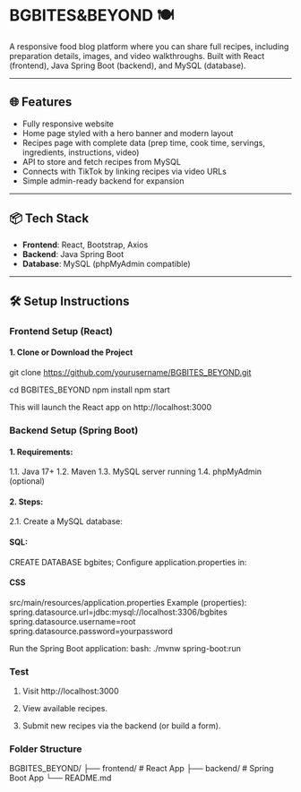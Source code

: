 # BGBITES&BEYOND 🍽️

A responsive food blog platform where you can share full recipes, including preparation details, images, and video walkthroughs. Built with React (frontend), Java Spring Boot (backend), and MySQL (database).

---

## 🌐 Features

- Fully responsive website
- Home page styled with a hero banner and modern layout
- Recipes page with complete data (prep time, cook time, servings, ingredients, instructions, video)
- API to store and fetch recipes from MySQL
- Connects with TikTok by linking recipes via video URLs
- Simple admin-ready backend for expansion

---

## 📦 Tech Stack

- **Frontend**: React, Bootstrap, Axios
- **Backend**: Java Spring Boot
- **Database**: MySQL (phpMyAdmin compatible)

---

## 🛠️ Setup Instructions

### Frontend Setup (React)

#### 1. Clone or Download the Project

git clone https://github.com/yourusername/BGBITES_BEYOND.git

cd BGBITES_BEYOND
npm install
npm start

This will launch the React app on http://localhost:3000

### Backend Setup (Spring Boot)

#### 1. Requirements:

1.1. Java 17+
1.2. Maven
1.3. MySQL server running
1.4. phpMyAdmin (optional)

#### 2. Steps:

2.1. Create a MySQL database:

#### SQL:

CREATE DATABASE bgbites;
Configure application.properties in:

#### CSS

src/main/resources/application.properties
Example (properties):
spring.datasource.url=jdbc:mysql://localhost:3306/bgbites
spring.datasource.username=root
spring.datasource.password=yourpassword

Run the Spring Boot application:
bash:
./mvnw spring-boot:run

### Test

1. Visit http://localhost:3000

2. View available recipes.

3. Submit new recipes via the backend (or build a form).

### Folder Structure

BGBITES_BEYOND/
├── frontend/ # React App
├── backend/ # Spring Boot App
└── README.md
